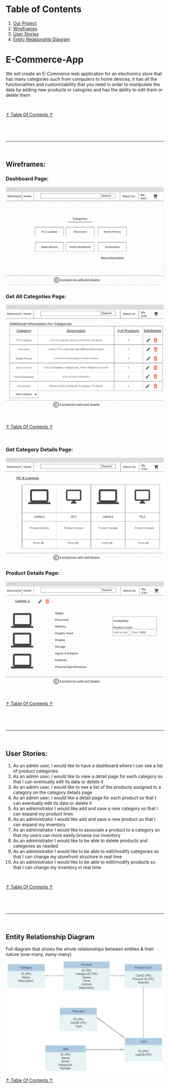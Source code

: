 # Table of Contents <a name="TABLE"></a>
1. [Our Project](#HMS)
2. [Wireframes](#WF)
3. [User Stories](#US)
4. [Entity Relationship Diagram](#ERD)




# E-Commerce-App <a name="HMS"></a>

We will create an E-Commerce web application for an electronics store that has many categories such from computers to home devices,
it has all the functionalities and customizability that you need in order to manipulate the data by adding new products or catogries and has the ability to edit them or delete them




<br>

[↑ Table Of Contents ↑](#TABLE)




<br>

<br><hr><br>

## Wireframes: <a name="WF"></a>

### Dashboard Page:
![](./assets/ECom-Wireframe1.png)


### Get All Categoties Page:
![](./assets/ECom-Wireframe2.png)


<br>

[↑ Table Of Contents ↑](#TABLE)

<br>

### Get Category Details Page:
![](assets/ECom-Wireframe3.png)

### Product Details Page:
![](assets/ECom-Wireframe4.png)


<br>

[↑ Table Of Contents ↑](#TABLE)



<br>

<br><hr><br>

## User Stories:<a name="US"></a>

1. As an admin user, I would like to have a dashboard where I can see a list of product categories
2. As an admin user, I would like to view a detail page for each category so that I can eventually edit its data or delete it
3. As an admin user, I would like to see a list of the products assigned to a category on the category details page
4. As an admin user, I would like a detail page for each product so that I can eventually edit its data or delete it
5. As an administrator I would like add and save a new category so that I can expand my product lines
6. As an administrator I would like add and save a new product so that I can expand my inventory
7. As an administrator I would like to associate a product to a category so that my users can more easily browse our inventory
8. As an administrator I would like to be able to delete products and categories as needed
9. As an administrator I would like to be able to edit/modify categories so that I can change my storefront structure in real time
10. As an administrator I would like to be able to edit/modify products so that I can change my inventory in real time

<br>

[↑ Table Of Contents ↑](#TABLE)

<br>



<br><hr><br>




## Entity Relationship Diagram <a name="ERD"></a>

Full diagram that shows the whole relationships between entities & their nature (one-many, many-many).

![](./assets/E-Com-ERD1.png)

[↑ Table Of Contents ↑](#TABLE)

## 